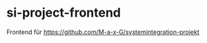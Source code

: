 si-project-frontend
===================
Frontend für https://github.com/M-a-x-G/systemintegration-projekt
